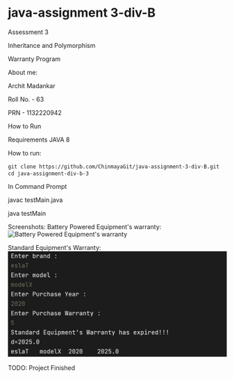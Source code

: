 # java-assignment 3-div-B

Assessment 3

Inheritance and Polymorphism

Warranty Program

About me:

Archit Madankar

Roll No. - 63

PRN - 1132220942

How to Run

Requirements JAVA 8

How to run:


    git clone https://github.com/ChinmayaGit/java-assignment-3-div-B.git
    cd java-assignment-div-b-3
In Command Prompt

  javac testMain.java
  
  java testMain
  
Screenshots:
Battery Powered Equipment's warranty:
![Battery Powered Equipment's warranty](https://raw.githubusercontent.com/ChinmayaGit/java-assignment-div-B--3-/master/screenShot/1.jpg "Battery Powered Equipment's warranty")

Standard Equipment's Warranty:
![Standard Equipment's Warranty](https://raw.githubusercontent.com/ChinmayaGit/java-assignment-3-div-B/master/screenShot/2.jpg "Standard Equipment's Warranty")

TODO: Project Finished
